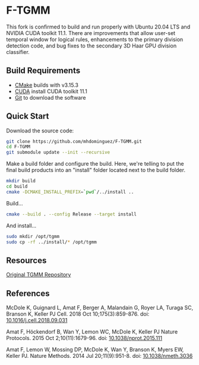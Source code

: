 # F-TGMM

This fork is confirmed to build and run properly with Ubuntu 20.04 LTS and 
NVIDIA CUDA toolkit 11.1.  There are improvements that allow user-set
temporal window for logical rules, enhancements to the primary division
detection code, and bug fixes to the secondary 3D Haar GPU division classifier.


## Build Requirements

* [CMake](https://cmake.org/) builds with v3.15.3
* [CUDA](https://developer.nvidia.com/cuda-downloads) install CUDA toolkit 11.1
* [Git](https://git-scm.com/) to download the software


## Quick Start

Download the source code:

```sh
git clone https://github.com/mhdominguez/F-TGMM.git
cd F-TGMM
git submodule update --init --recursive
```

Make a build folder and configure the build.  Here, we're telling to put the
final build products into an "install" folder located next to the build 
folder.

```sh
mkdir build
cd build
cmake -DCMAKE_INSTALL_PREFIX=`pwd`/../install ..
```

Build...

```sh
cmake --build . --config Release --target install

```

And install...

```sh
sudo mkdir /opt/tgmm
sudo cp -rf ../install/* /opt/tgmm

```



## Resources

[Original TGMM Repository](https://bitbucket.org/fernandoamat/tgmm-paper)

## References 

McDole K, Guignard L, Amat F, Berger A, Malandain G, Royer LA, Turaga SC, Branson K, Keller PJ
Cell. 2018 Oct 10;175(3):859-876. doi: [10.1016/j.cell.2018.09.031](http://doi.org/10.1016/j.cell.2018.09.031)

Amat F, Höckendorf B, Wan Y, Lemon WC, McDole K, Keller PJ
Nature Protocols. 2015 Oct 2;10(11):1679-96. doi: [10.1038/nprot.2015.111](http://doi.org/10.1038/nprot.2015.111)

Amat F, Lemon W, Mossing DP, McDole K, Wan Y, Branson K, Myers EW, Keller PJ.
Nature Methods. 2014 Jul 20;11(9):951-8. doi: [10.1038/nmeth.3036](http://doi.org/10.1038/nmeth.3036)

